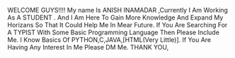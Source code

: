 WELCOME GUYS!!!!
My name Is ANISH INAMADAR ,Currently I Am Working As A STUDENT .
And I Am Here To Gain More Knowledge And Expand My Horizans So That It Could Help Me In Mear Future.
If You Are Searching For A TYPIST With Some Basic Programming Language Then Please Include Me.
I Know Basics Of PYTHON,C,JAVA,[HTML(Very Little)].
If You Are Having Any Interest In Me Please DM Me.
THANK YOU,
